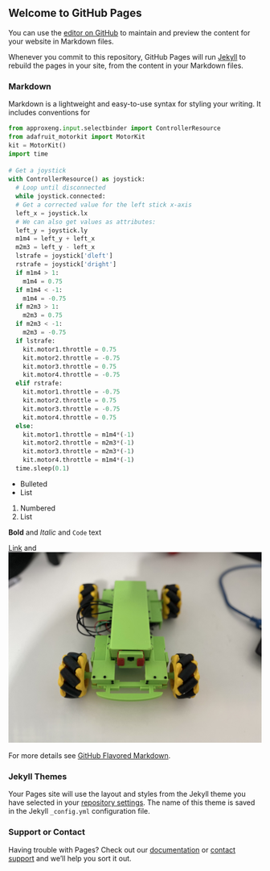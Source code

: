 ## Welcome to GitHub Pages

You can use the [editor on GitHub](https://github.com/tytre3d/DC-Rover/edit/main/README.md) to maintain and preview the content for your website in Markdown files.

Whenever you commit to this repository, GitHub Pages will run [Jekyll](https://jekyllrb.com/) to rebuild the pages in your site, from the content in your Markdown files.

### Markdown

Markdown is a lightweight and easy-to-use syntax for styling your writing. It includes conventions for

```Python
from approxeng.input.selectbinder import ControllerResource
from adafruit_motorkit import MotorKit
kit = MotorKit()
import time
 
# Get a joystick
with ControllerResource() as joystick:
  # Loop until disconnected
  while joystick.connected:
  # Get a corrected value for the left stick x-axis
  left_x = joystick.lx
  # We can also get values as attributes:
  left_y = joystick.ly
  m1m4 = left_y + left_x
  m2m3 = left_y - left_x
  lstrafe = joystick['dleft']
  rstrafe = joystick['dright']
  if m1m4 > 1:
    m1m4 = 0.75
  if m1m4 < -1:
    m1m4 = -0.75
  if m2m3 > 1:
    m2m3 = 0.75
  if m2m3 < -1:
    m2m3 = -0.75
  if lstrafe:
    kit.motor1.throttle = 0.75
    kit.motor2.throttle = -0.75
    kit.motor3.throttle = 0.75
    kit.motor4.throttle = -0.75
  elif rstrafe:
    kit.motor1.throttle = -0.75
    kit.motor2.throttle = 0.75
    kit.motor3.throttle = -0.75
    kit.motor4.throttle = 0.75
  else:
    kit.motor1.throttle = m1m4*(-1)
    kit.motor2.throttle = m2m3*(-1)
    kit.motor3.throttle = m2m3*(-1)
    kit.motor4.throttle = m1m4*(-1)
  time.sleep(0.1)
```

- Bulleted
- List

1. Numbered
2. List

**Bold** and _Italic_ and `Code` text

[Link](url) and ![Image](IMG_1742.jpg)

For more details see [GitHub Flavored Markdown](https://guides.github.com/features/mastering-markdown/).

### Jekyll Themes

Your Pages site will use the layout and styles from the Jekyll theme you have selected in your [repository settings](https://github.com/tytre3d/DC-Rover/settings/pages). The name of this theme is saved in the Jekyll `_config.yml` configuration file.

### Support or Contact

Having trouble with Pages? Check out our [documentation](https://docs.github.com/categories/github-pages-basics/) or [contact support](https://support.github.com/contact) and we’ll help you sort it out.
